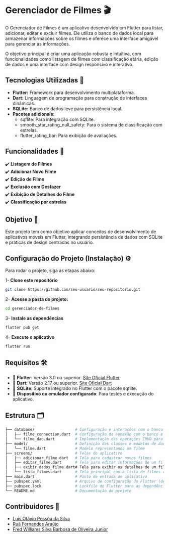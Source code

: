 # Gerenciador de Filmes 🎬
O Gerenciador de Filmes é um aplicativo desenvolvido em Flutter para listar, adicionar, editar e excluir filmes. Ele utiliza o banco de dados local para armazenar informações sobre os filmes e oferece uma interface amigável para gerenciar as informações.

O objetivo principal é criar uma aplicação robusta e intuitiva, com funcionalidades como listagem de filmes com classificação etária, edição de dados e uma interface com design responsivo e interativo.

## Tecnologias Utilizadas 🚀

- **Flutter:** Framework para desenvolvimento multiplataforma.
- **Dart:** Linguagem de programação para construção de interfaces dinâmicas.
- **SQLite:** Banco de dados leve para persistência local.
- **Pacotes adicionais:**
  - sqflite: Para integração com SQLite.
  - smooth_star_rating_null_safety: Para o sistema de classificação com estrelas.
  - flutter_rating_bar: Para exibição de avaliações.

## Funcionalidades 🌟 

✔️ **Listagem de Filmes**  
✔️ **Adicionar Novo Filme**  
✔️ **Edição de Filme**  
✔️ **Exclusão com Desfazer**  
✔️ **Exibição de Detalhes do Filme**  
✔️ **Classificação por estrelas**  

## Objetivo 🎯
Este projeto tem como objetivo aplicar conceitos de desenvolvimento de aplicativos móveis em Flutter, integrando persistência de dados com SQLite e práticas de design centradas no usuário.

## Configuração do Projeto (Instalação) ⚙️
Para rodar o projeto, siga as etapas abaixo:

1- **Clone este repositório** 
```bash
git clone https://github.com/seu-usuario/seu-repositorio.git
```
2- **Acesse a pasta do projeto:** 
```bash
cd gerenciador-de-filmes
```
3- **Instale as dependências** 
```bash
flutter pub get
```
4- **Execute o aplicativo** 
```bash
flutter run
```

## Requisitos 🛠️ 

- 🔹 **Flutter**: Versão 3.0 ou superior. [Site Oficial Flutter](https://flutter.dev/)
- 🔹 **Dart**: Versão 2.17 ou superior. [Site Oficial Dart](https://dart.dev/)
- 🔹 **SQLite**: Suporte integrado no Flutter com o pacote sqflite.
- 🔹 **Dispositivo ou emulador configurado**: Para testes e execução do aplicativo.

## Estrutura 🗂️
```bash
├── database/                  # Configuração e interações com o banco de dados SQLite
│   ├── filme_connection.dart  # Configuração da conexão com o banco e criação de tabelas
│   └── filme_dao.dart         # Implementação das operações CRUD para os filmes
├── model/                     # Definição das classes e modelos de dados
│   └── filme.dart             # Modelo representando um filme
├── screens/                   # Telas do aplicativo
│   ├── adicionar_filme.dart   # Tela para cadastrar novos filmes
│   ├── editar_filme.dart      # Tela para editar informações de um filme existente
│   ├── exibir_dados_filme.dart# Tela para exibir os detalhes de um filme
│   └── lista_filmes.dart      # Tela principal com a lista de filmes cadastrados
├── main.dart                  # Ponto de entrada do aplicativo
├── pubspec.yaml               # Arquivo de configuração do Flutter (dependências e assets)
├── pubspec.lock               # Lockfile do Flutter para as dependências
└── README.md                  # Documentação do projeto
```
## Contribuidores 👥

- [Luís Otávio Pessôa da Silva](https://github.com/LuisOtavioPessoa)
- [Ruã Fernandes Araújo](https://github.com/ruafernd)
- [Fred Williams Silva Barbosa de Oliveira Junior](https://github.com/fredderyko)
  
  



